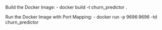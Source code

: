 Build the Docker Image: 
    - docker build -t churn_predictor .

Run the Docker Image with Port Mapping:
    - docker run -p 9696:9696 -td churn_predictor